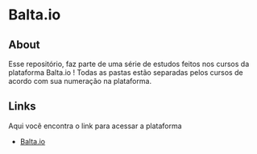 # Balta.io

## About

Esse repositório, faz parte de uma série de estudos feitos nos cursos da plataforma Balta.io !
Todas as pastas estão separadas pelos cursos de acordo com sua numeração na plataforma.


## Links

Aqui você encontra o link para acessar a plataforma

* [Balta.io](http://balta.io/)